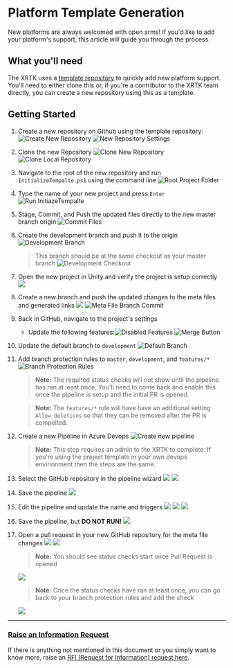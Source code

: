 # Platform Template Generation

New platforms are always welcomed with open arms! If you'd like to add your platform's support, this article will guide you through the process.

## What you'll need

The XRTK uses a [template repository](https://github.com/XRTK/PlatformTemplate) to quickly add new platform support. You'll need to either clone this or, if you're a contributor to the XRTK team directly, you can create a new repository using this as a template.

## Getting Started

1. Create a new repository on Github using the template repository: ![Create New Repository](../images\TemplateGeneration\NewRepoButton.png)
![New Repository Settings](../images\TemplateGeneration\NewRepoSettings.png)
2. Clone the new Repository ![Clone New Repository](../images\TemplateGeneration\CloneRepo.png)![Clone Local Repository](../images\TemplateGeneration\CloneLocalRepo.png)
3. Navigate to the root of the new repository and run `InitializeTempalte.ps1` using the command line ![Root Project Folder](../images\TemplateGeneration\ProjectRootExplorer.png)
4. Type the name of your new project and press `Enter` ![Run InitiazeTempalte](../images\TemplateGeneration\RunPowershell.png)
5. Stage, Commit, and Push the updated files directly to the new master branch origin ![Commit Files](../images\TemplateGeneration\CommitToMaster.png)
6. Create the development branch and push it to the origin ![Development Branch](../images\TemplateGeneration\DevelopmentBranch.png)
    > This branch should be at the same checkout as your master branch
    ![Development Checkout](../images\TemplateGeneration\DevelopmentCommit.png)
7. Open the new project in Unity and verify the project is setup correctly ![](../images\TemplateGeneration\LaunchUnity.png)
8. Create a new branch and push the updated changes to the meta files and generated links ![](../images\TemplateGeneration\BranchMetaFiles.png) ![Meta File Branch Commit](../images\TemplateGeneration\CommitToMetaFiles.png)
9. Back in GitHub, navigate to the project's settings
    - Update the following features:![Disabled Features](../images\TemplateGeneration\DisableFeatures.png)
    ![Merge Button](../images\TemplateGeneration\MergeButtonFeatures.png)
10. Update the default branch to `development` ![Default Branch](../images\TemplateGeneration\DefaultBranch.png)
11. Add branch protection rules to `master`, `development`, and `features/*` ![Branch Protection Rules](../images\TemplateGeneration\BranchProtections-01.png)
    > **Note:** The required status checks will not show until the pipeline has ran at least once. You'll need to come back and enable this once the pipeline is setup and the initial PR is opened.

    > **Note:** The `features/*` rule will have have an additional setting `Allow deletions` so that they can be removed after the PR is compelted.
12. Create a new Pipeline in Azure Devops ![Create new pipeline](../images\TemplateGeneration\NewPipeline-01.png)
    > **Note:** This step requires an admin to the XRTK to complete. If you're using the project template in your own devops envirionment then the steps are the same.
13. Select the GitHub repository in the pipeline wizard ![](../images\TemplateGeneration\NewPipeline-02.png) ![](../images\TemplateGeneration\NewPipeline-03.png)
14. Save the pipeline ![](../images\TemplateGeneration\NewPipeline-04.png)
15. Edit the pipeline and update the name and triggers ![](../images\TemplateGeneration\NewPipeline-05.png) ![](../images\TemplateGeneration\NewPipeline-06.png) ![](../images\TemplateGeneration\NewPipeline-07.png)
16. Save the pipeline, but **DO NOT RUN!** ![](../images\TemplateGeneration\NewPipeline-08.png)
17. Open a pull request in your new GitHub repository for the meta file changes ![](../images\TemplateGeneration\PullRequest-01.png) ![](../images\TemplateGeneration\PullRequest-02.png)
    > **Note:** You should see status checks start once Pull Request is opened

    ![](../images\TemplateGeneration\PullRequest-03.png)

    > **Note:** Once the status checks have ran at least once, you can go back to your branch protection rules and add the check

    ![](../images\TemplateGeneration\BranchProtections-02.png)

---

### [**Raise an Information Request**](https://github.com/XRTK/XRTK-Core/issues/new?assignees=&labels=question&template=request_for_information.md&title=)

If there is anything not mentioned in this document or you simply want to know more, raise an [RFI (Request for Information) request here](https://github.com/XRTK/XRTK-Core/issues/new?assignees=&labels=question&template=request_for_information.md&title=).
